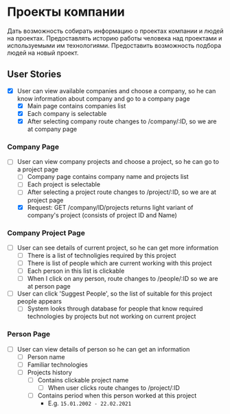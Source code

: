# Проекты компании

Дать возможность собирать информацию о проектах компании и людей на проектах. Предоставлять историю работы человека над проектами и используемыми им технологиями. Предоставить возможность подбора людей на новый проект.

## User Stories

- [x] User can view available companies and choose a company, so he can know information about company and go to a company page
  - [x] Main page contains companies list
  - [x] Each company is selectable
  - [x] After selecting company route changes to /company/:ID, so we are at company page

### Company Page

- [ ] User can view company projects and choose a project, so he can go to a project page
  - [ ] Company page contains company name and projects list
  - [ ] Each project is selectable
  - [ ] After selecting a project route changes to /project/:ID, so we are at project page
  - [x] Request: GET /company/ID/projects returns light variant of company's project (consists of project ID and Name)

### Company Project Page

- [ ] User can see details of current project, so he can get more information
  - [ ] There is a list of technoligies required by this project
  - [ ] There is list of people which are current working with this project
  - [ ] Each person in this list is clickable
  - [ ] When I click on any person, route changes to /people/:ID so we are at person page
- [ ] User can click 'Suggest People', so the list of suitable for this project people appears
  - [ ] System looks through database for people that know required technologies by projects but not working on current project

### Person Page

- [ ] User can view details of person so he can get an information
  - [ ] Person name
  - [ ] Familiar technologies
  - [ ] Projects history
    - [ ] Contains clickable project name
      - [ ] When user clicks route changes to /project/:ID
    - [ ] Contains period when this person worked at this project
      - E.g. ``15.01.2002 - 22.02.2021``
